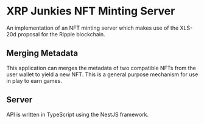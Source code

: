 # XRP Junkies NFT Minting Server

An implementation of an NFT minting server which makes use of the XLS-20d proposal for the Ripple blockchain.

## Merging Metadata
This application can merges the metadata of two compatible NFTs from the user wallet to yield a new NFT. This is a general purpose mechanism for use in play to earn games.

## Server
API is written in TypeScript using the NestJS framework.